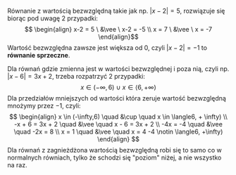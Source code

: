 Równanie z wartością bezwzględną takie jak np. $\left|x-2\right|=5$, rozwiązuje się biorąc pod uwagę 2 przypadki:
$$
\begin{align}
x-2 = 5 \ &\vee \ x-2 = -5 \\
x = 7 \ &\vee \ x = -7
\end{align}$$
Wartość bezwzględna zawsze jest większa od $0$, czyli $|x-2|=-1$ to **równanie sprzeczne**.

Dla równań gdzie zmienna jest w wartości bezwzględnej i poza nią, czyli np.
$|x-6|=3x+2$, trzeba rozpatrzyć 2 przypadki:$$x \in (-\infty,6) \ \cup \ x \in \langle6, + \infty)$$
Dla przedziałów mniejszych od wartości która zeruje wartość bezwzględną mnożymy przez $-1$, czyli:
$$
\begin{align}
x \in (-\infty,6) \quad &\cup \quad x \in \langle6, + \infty) \\
-x + 6 = 3x + 2 \quad &\vee \quad x - 6 = 3x + 2 \\
-4x = -4 \quad &\vee \quad -2x = 8 \\
x = 1 \quad &\vee \quad x = 4 -4 \notin \langle6, +\infty)
\end{align}
$$
Dla równań z zagnieżdżona wartością bezwzględną robi się to samo co w normalnych równiach, tylko że schodzi się "poziom" niżej, a nie wszystko na raz.
